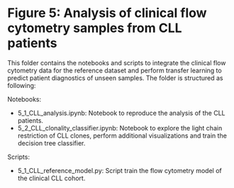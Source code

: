 # Figure 5: Analysis of clinical flow cytometry samples from CLL patients
This folder contains the notebooks and scripts to integrate the clinical flow cytometry data for the reference dataset and perform transfer learning to predict patient diagnostics of unseen samples.  The folder is structured as following:

Notebooks:
- 5_1_CLL_analysis.ipynb: Notebook to reproduce the analysis of the CLL patients.
- 5_2_CLL_clonality_classifier.ipynb: Notebook to explore the light chain restriction of CLL clones, perform additional visualizations and train the decision tree classifier.

Scripts:
- 5_1_CLL_reference_model.py: Script train the flow cytometry model of the clinical CLL cohort.

